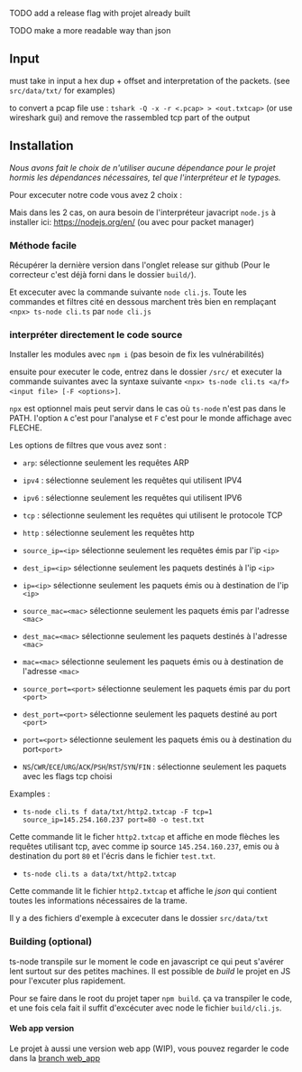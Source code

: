 TODO add a release flag with projet already built

TODO make a more readable way than json

## Input

must take in input a hex dup + offset and interpretation of the packets. (see `src/data/txt/` for examples)

to convert a pcap file use : `tshark -Q -x -r <.pcap> > <out.txtcap>` (or use wireshark gui)
and remove the rassembled tcp part of the output

## Installation

_Nous avons fait le choix de n'utiliser aucune dépendance pour le projet hormis les dépendances nécessaires, tel que l'interpréteur et le typages._

Pour excecuter notre code vous avez 2 choix :


Mais dans les 2 cas, on aura besoin de l'interpréteur javacript `node.js` à installer ici:  https://nodejs.org/en/ (ou avec pour packet manager)


### Méthode facile

Récupérer la dernière version dans l'onglet release sur github (Pour le correcteur c'est déjà forni dans le dossier `build/`).

Et excecuter avec la commande suivante `node cli.js`. Toute les commandes et filtres cité en dessous marchent très bien en remplaçant `<npx> ts-node cli.ts` par `node cli.js`

### interpréter directement le code source

Installer les modules avec `npm i` (pas besoin de fix les vulnérabilités)

ensuite pour executer le code, entrez dans le dossier `/src/` et executer la commande suivantes avec la syntaxe suivante `<npx> ts-node cli.ts <a/f> <input file> [-F <options>]`.

`npx` est optionnel mais peut servir dans le cas où `ts-node` n'est pas dans le PATH. l'option `A` c'est pour l'analyse et `F` c'est pour le monde affichage avec FLECHE.

Les options de filtres que vous avez sont :

- `arp`: sélectionne seulement les requêtes ARP

- `ipv4` : sélectionne seulement les requêtes qui utilisent IPV4

- `ipv6` : sélectionne seulement les requêtes qui utilisent IPV6

- `tcp` : sélectionne seulement les requêtes qui utilisent le protocole TCP

- `http` : sélectionne seulement les requêtes http

- `source_ip=<ip>` sélectionne seulement les requêtes émis par l'ip `<ip>`

- `dest_ip=<ip>` sélectionne seulement les paquets destinés à l'ip `<ip>`

- `ip=<ip>` sélectionne seulement les paquets émis ou à destination de l'ip `<ip>`

- `source_mac=<mac>` sélectionne seulement les paquets émis par l'adresse `<mac>`

- `dest_mac=<mac>` sélectionne seulement les paquets destinés à l'adresse `<mac>`

- `mac=<mac>` sélectionne seulement les paquets émis ou à destination de l'adresse `<mac>`

- `source_port=<port>` sélectionne seulement les paquets émis par du port `<port>`

- `dest_port=<port>` sélectionne seulement les paquets destiné au port `<port>`

- `port=<port>` sélectionne seulement les paquets émis ou à destination du port`<port>`

- `NS`/`CWR`/`ECE`/`URG`/`ACK`/`PSH`/`RST`/`SYN`/`FIN` : sélectionne seulement les paquets avec les flags tcp choisi

Examples :

- `ts-node cli.ts f data/txt/http2.txtcap -F tcp=1 source_ip=145.254.160.237 port=80 -o test.txt`

Cette commande lit le ficher `http2.txtcap` et affiche en mode flèches les requêtes utilisant tcp, avec comme ip source `145.254.160.237`, emis ou à destination du port `80` et l'écris dans le fichier `test.txt`.

- `ts-node cli.ts a data/txt/http2.txtcap`

Cette commande lit le fichier `http2.txtcap` et affiche le _json_ qui contient toutes les informations nécessaires de la trame.

Il y a des fichiers d'exemple à excecuter dans le dossier `src/data/txt`

### Building (optional)

ts-node transpile sur le moment le code en javascript ce qui peut s'avérer lent surtout sur des petites machines. Il est possible de _build_ le projet en JS pour l'excuter plus rapidement.

Pour se faire dans le root du projet taper `npm build`. ça va transpiler le code, et une fois cela fait il suffit d'excécuter avec node le fichier `build/cli.js`.

#### Web app version

Le projet à aussi une version web app (WIP), vous pouvez regarder le code dans la [branch web_app](https://github.com/rboudrouss/request_parser/tree/webapp)
